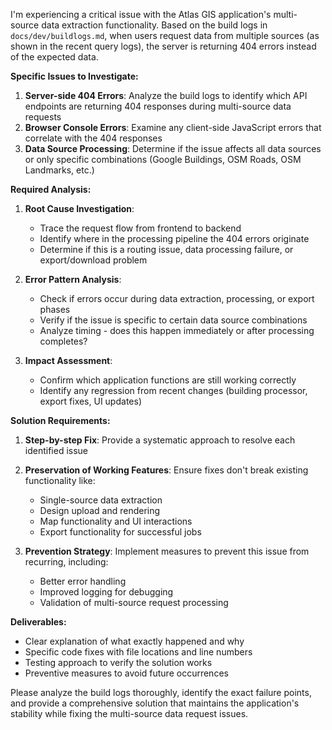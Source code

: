 I'm experiencing a critical issue with the Atlas GIS application's multi-source data extraction functionality. Based on the build logs in `docs/dev/buildlogs.md`, when users request data from multiple sources (as shown in the recent query logs), the server is returning 404 errors instead of the expected data.

**Specific Issues to Investigate:**

1. **Server-side 404 Errors**: Analyze the build logs to identify which API endpoints are returning 404 responses during multi-source data requests
2. **Browser Console Errors**: Examine any client-side JavaScript errors that correlate with the 404 responses
3. **Data Source Processing**: Determine if the issue affects all data sources or only specific combinations (Google Buildings, OSM Roads, OSM Landmarks, etc.)

**Required Analysis:**

1. **Root Cause Investigation**: 
   - Trace the request flow from frontend to backend
   - Identify where in the processing pipeline the 404 errors originate
   - Determine if this is a routing issue, data processing failure, or export/download problem

2. **Error Pattern Analysis**:
   - Check if errors occur during data extraction, processing, or export phases
   - Verify if the issue is specific to certain data source combinations
   - Analyze timing - does this happen immediately or after processing completes?

3. **Impact Assessment**:
   - Confirm which application functions are still working correctly
   - Identify any regression from recent changes (building processor, export fixes, UI updates)

**Solution Requirements:**

1. **Step-by-step Fix**: Provide a systematic approach to resolve each identified issue
2. **Preservation of Working Features**: Ensure fixes don't break existing functionality like:
   - Single-source data extraction
   - Design upload and rendering
   - Map functionality and UI interactions
   - Export functionality for successful jobs

3. **Prevention Strategy**: Implement measures to prevent this issue from recurring, including:
   - Better error handling
   - Improved logging for debugging
   - Validation of multi-source request processing

**Deliverables:**
- Clear explanation of what exactly happened and why
- Specific code fixes with file locations and line numbers
- Testing approach to verify the solution works
- Preventive measures to avoid future occurrences

Please analyze the build logs thoroughly, identify the exact failure points, and provide a comprehensive solution that maintains the application's stability while fixing the multi-source data request issues.